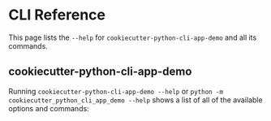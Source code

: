 # CLI Reference

This page lists the `--help` for `cookiecutter-python-cli-app-demo` and all its commands.

## cookiecutter-python-cli-app-demo

Running `cookiecutter-python-cli-app-demo --help` or `python -m cookiecutter_python_cli_app_demo --help` shows a list of all of the available options and commands:

<!-- [[[cog
import cog
from cookiecutter_python_cli_app_demo import cli
from click.testing import CliRunner
result = CliRunner().invoke(cli.cli, ["--help"], terminal_width=88)
help = result.output.replace("Usage: cli", "Usage: cookiecutter-python-cli-app-demo")
cog.outl(f"\n```sh\ncookiecutter-python-cli-app-demo --help\n{help.rstrip()}\n```\n")
for command in cli.cli.commands.keys():
    result = CliRunner().invoke(cli.cli, [command, "--help"], terminal_width=88)
    help = result.output.replace("Usage: cli ", "Usage: cookiecutter-python-cli-app-demo ")
    cog.outl(f"## cookiecutter-python-cli-app-demo {command}\n\n```sh\ncookiecutter-python-cli-app-demo {command} --help\n{help.rstrip()}\n```\n")
]]] -->
<!-- [[[end]]] -->
